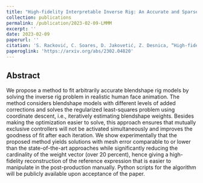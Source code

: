 ```yaml
---
title: "High-fidelity Interpretable Inverse Rig: An Accurate and Sparse Solution Optimizing the Quartic Blendshape Model"
collection: publications
permalink: /publication/2023-02-09-LMMM
excerpt: ''
date: 2023-02-09
paperurl: ''
citation: 'S. Racković, C. Soares, D. Jakovetić, Z. Desnica, “High-fidelity Interpretable Inverse Rig: An Accurate and Sparse Solution Optimizing the Quartic Blendshape Model,” arXiv preprint arXiv:2302.04820 (2023).'
paperoglink: 'https://arxiv.org/abs/2302.04820'
---
```


Abstract 
--------

We propose a method to fit arbitrarily accurate blendshape rig models by solving the inverse rig problem in realistic human face animation. The method considers blendshape models with different levels of added corrections and solves the regularized least-squares problem using coordinate descent, i.e., iteratively estimating blendshape weights. Besides making the optimization easier to solve, this approach ensures that mutually exclusive controllers will not be activated simultaneously and improves the goodness of fit after each iteration. We show experimentally that the proposed method yields solutions with mesh error comparable to or lower than the state-of-the-art approaches while significantly reducing the cardinality of the weight vector (over 20 percent), hence giving a high-fidelity reconstruction of the reference expression that is easier to manipulate in the post-production manually. Python scripts for the algorithm will be publicly available upon acceptance of the paper.